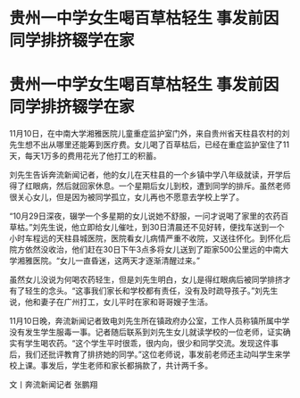 # 贵州一中学女生喝百草枯轻生 事发前因同学排挤辍学在家

# 贵州一中学女生喝百草枯轻生 事发前因同学排挤辍学在家

11月10日，在中南大学湘雅医院儿童重症监护室门外，来自贵州省天柱县农村的刘先生想不出从哪里还能筹到医疗费。女儿喝了百草枯后，已经在重症监护室住了11天，每天1万多的费用花光了他打工的积蓄。

刘先生告诉奔流新闻记者，他的女儿在天柱县的一个乡镇中学八年级就读，开学后得了红眼病，然后就回家休息。一个星期后女儿到校，遭到同学的排斥。虽然老师很关心女儿，但是因为被同学孤立，女儿再也不愿意去学校上学了。

“10月29日深夜，辍学一个多星期的女儿说她不舒服，一问才说喝了家里的农药百草枯。”刘先生说，他立即给女儿催吐，到30日清晨还不见好转，便找车送到一个小时车程远的天柱县城医院，医院看女儿病情严重不收院，又送往怀化。到怀化后院方依然没收治，他们赶在30日下午3点多将女儿送到了距家500公里远的中南大学湘雅医院。“女儿一直昏迷，这两天才逐渐清醒过来。”

虽然女儿没说为何喝农药轻生，但是刘先生明白，女儿是得红眼病后被同学排挤才有了轻生的念头。“这事我们家长和学校都有责任，没有及时疏导孩子。”刘先生说，他和妻子在广州打工，女儿平时在家和哥哥嫂子生活。

11月10日晚，奔流新闻记者致电刘先生所在镇政府办公室，工作人员称镇所属中学没有发生学生服毒一事。记者随后联系到刘先生女儿就读学校的一位老师，证实确实有学生喝农药。“这个学生平时很乖，很内向，很少和同学交流。发现这件事后，我们还批评教育了排挤她的同学。”这位老师说，事发前老师还主动叫学生来学校上课。事发后，学生老师和家长都捐款了，共计两千多。

文丨奔流新闻记者 张鹏翔

